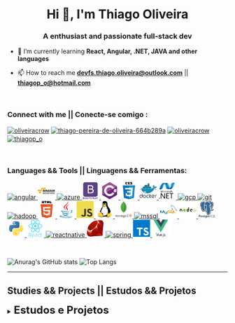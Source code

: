 <h1 align="center">Hi 👋, I'm Thiago Oliveira</h1>
<h3 align="center">A enthusiast and passionate full-stack dev</h3>


- 🌱 I’m currently learning **React, Angular, .NET, JAVA and other languages**

- 📫 How to reach me **devfs.thiago.oliveira@outlook.com** || **thiagop_o@hotmail.com**
</br>
<h3 align="left">Connect with me || Conecte-se comigo :</h3>
<p align="left">
<a href="https://twitter.com/oliveiracrow" target="blank"><img align="center" src="https://raw.githubusercontent.com/rahuldkjain/github-profile-readme-generator/master/src/images/icons/Social/twitter.svg" alt="oliveiracrow" height="30" width="40" /></a>
<a href="https://linkedin.com/in/thiago-pereira-de-oliveira-664b289a" target="blank"><img align="center" src="https://raw.githubusercontent.com/rahuldkjain/github-profile-readme-generator/master/src/images/icons/Social/linked-in-alt.svg" alt="thiago-pereira-de-oliveira-664b289a" height="30" width="40" /></a>
<a href="https://instagram.com/oliveiracrow" target="blank"><img align="center" src="https://raw.githubusercontent.com/rahuldkjain/github-profile-readme-generator/master/src/images/icons/Social/instagram.svg" alt="oliveiracrow" height="30" width="40" /></a>
<a href="https://www.hackerrank.com/thiagop_o" target="blank"><img align="center" src="https://raw.githubusercontent.com/rahuldkjain/github-profile-readme-generator/master/src/images/icons/Social/hackerrank.svg" alt="thiagop_o" height="30" width="40" /></a>
</p>
</br>
<h3 align="left">Languages && Tools || Linguagens && Ferramentas:</h3>
<p align="left"> <a href="https://angular.io" target="_blank"> <img src="https://angular.io/assets/images/logos/angular/angular.svg" alt="angular" width="40" height="40"/> </a> <a href="https://aws.amazon.com" target="_blank"> <img src="https://raw.githubusercontent.com/devicons/devicon/master/icons/amazonwebservices/amazonwebservices-original-wordmark.svg" alt="aws" width="40" height="40"/> </a> <a href="https://azure.microsoft.com/en-in/" target="_blank"> <img src="https://www.vectorlogo.zone/logos/microsoft_azure/microsoft_azure-icon.svg" alt="azure" width="40" height="40"/> </a> <a href="https://getbootstrap.com" target="_blank"> <img src="https://raw.githubusercontent.com/devicons/devicon/master/icons/bootstrap/bootstrap-plain-wordmark.svg" alt="bootstrap" width="40" height="40"/> </a> <a href="https://www.w3schools.com/cs/" target="_blank"> <img src="https://raw.githubusercontent.com/devicons/devicon/master/icons/csharp/csharp-original.svg" alt="csharp" width="40" height="40"/> </a> <a href="https://www.w3schools.com/css/" target="_blank"> <img src="https://raw.githubusercontent.com/devicons/devicon/master/icons/css3/css3-original-wordmark.svg" alt="css3" width="40" height="40"/> </a> <a href="https://www.docker.com/" target="_blank"> <img src="https://raw.githubusercontent.com/devicons/devicon/master/icons/docker/docker-original-wordmark.svg" alt="docker" width="40" height="40"/> </a> <a href="https://dotnet.microsoft.com/" target="_blank"> <img src="https://raw.githubusercontent.com/devicons/devicon/master/icons/dot-net/dot-net-original-wordmark.svg" alt="dotnet" width="40" height="40"/> </a> <a href="https://cloud.google.com" target="_blank"> <img src="https://www.vectorlogo.zone/logos/google_cloud/google_cloud-icon.svg" alt="gcp" width="40" height="40"/> </a> <a href="https://git-scm.com/" target="_blank"> <img src="https://www.vectorlogo.zone/logos/git-scm/git-scm-icon.svg" alt="git" width="40" height="40"/> </a> <a href="https://hadoop.apache.org/" target="_blank"> <img src="https://www.vectorlogo.zone/logos/apache_hadoop/apache_hadoop-icon.svg" alt="hadoop" width="40" height="40"/> </a> <a href="https://www.w3.org/html/" target="_blank"> <img src="https://raw.githubusercontent.com/devicons/devicon/master/icons/html5/html5-original-wordmark.svg" alt="html5" width="40" height="40"/> </a> <a href="https://www.java.com" target="_blank"> <img src="https://raw.githubusercontent.com/devicons/devicon/master/icons/java/java-original.svg" alt="java" width="40" height="40"/> </a> <a href="https://developer.mozilla.org/en-US/docs/Web/JavaScript" target="_blank"> <img src="https://raw.githubusercontent.com/devicons/devicon/master/icons/javascript/javascript-original.svg" alt="javascript" width="40" height="40"/> </a> <a href="https://www.linux.org/" target="_blank"> <img src="https://raw.githubusercontent.com/devicons/devicon/master/icons/linux/linux-original.svg" alt="linux" width="40" height="40"/> </a> <a href="https://www.mongodb.com/" target="_blank"> <img src="https://raw.githubusercontent.com/devicons/devicon/master/icons/mongodb/mongodb-original-wordmark.svg" alt="mongodb" width="40" height="40"/> </a> <a href="https://www.microsoft.com/en-us/sql-server" target="_blank"> <img src="https://www.svgrepo.com/show/303229/microsoft-sql-server-logo.svg" alt="mssql" width="40" height="40"/> </a> <a href="https://www.mysql.com/" target="_blank"> <img src="https://raw.githubusercontent.com/devicons/devicon/master/icons/mysql/mysql-original-wordmark.svg" alt="mysql" width="40" height="40"/> </a> <a href="https://nodejs.org" target="_blank"> <img src="https://raw.githubusercontent.com/devicons/devicon/master/icons/nodejs/nodejs-original-wordmark.svg" alt="nodejs" width="40" height="40"/> </a>  <a href="https://www.postgresql.org" target="_blank"> <img src="https://raw.githubusercontent.com/devicons/devicon/master/icons/postgresql/postgresql-original-wordmark.svg" alt="postgresql" width="40" height="40"/> </a> <a href="https://www.python.org" target="_blank"> <img src="https://raw.githubusercontent.com/devicons/devicon/master/icons/python/python-original.svg" alt="python" width="40" height="40"/> </a> <a href="https://reactjs.org/" target="_blank"> <img src="https://raw.githubusercontent.com/devicons/devicon/master/icons/react/react-original-wordmark.svg" alt="react" width="40" height="40"/> </a> <a href="https://reactnative.dev/" target="_blank"> <img src="https://reactnative.dev/img/header_logo.svg" alt="reactnative" width="40" height="40"/> </a> <a href="https://www.ruby-lang.org/en/" target="_blank"> <img src="https://raw.githubusercontent.com/devicons/devicon/master/icons/ruby/ruby-original.svg" alt="ruby" width="40" height="40"/> </a> <a href="https://spring.io/" target="_blank"> <img src="https://www.vectorlogo.zone/logos/springio/springio-icon.svg" alt="spring" width="40" height="40"/> </a> <a href="https://www.typescriptlang.org/" target="_blank"> <img src="https://raw.githubusercontent.com/devicons/devicon/master/icons/typescript/typescript-original.svg" alt="typescript" width="40" height="40"/> </a> <a href="https://vuejs.org/" target="_blank"> <img src="https://raw.githubusercontent.com/devicons/devicon/master/icons/vuejs/vuejs-original-wordmark.svg" alt="vuejs" width="40" height="40"/> </a> </p>
</br>

![Anurag's GitHub stats](https://github-readme-stats.vercel.app/api?username=thiagop-o&show_icons=true&theme=dracula)
![Top Langs](https://github-readme-stats.vercel.app/api/top-langs/?username=thiagop-o&layout=compact)
- - -
<h2>Studies && Projects || Estudos && Projetos</h2>
<details>
    <summary><Font Size = "5"><strong>Estudos e Projetos</strong></Font></summary>
    <ul>
        <li><strong>JAVA</strong>
            <ul>
            <li><a href="https://github.com/thiagop-o/java_angular_sala_reuniao">Sala de Reunião com Springboot e Angular</a>
            <li><a href="https://github.com/thiagop-o/java_apirest_cities">API Rest para Calculo de Cidades</a>
            <li><a href="https://github.com/thiagop-o/JAVA_API_Rest_gerenciamento_cerveja">API Rest de gerenciamento de estoque de cervejas</a>
            <li><a href="https://github.com/thiagop-o/java_personapi-dio">API Rest De gerenciamento de pessoas</a>
            <li><a href="https://github.com/thiagop-o/ecommerce-javaweb">E-commerce utilizando JSP, Springboot, Framework Olimpo e mais...</a>
            <li><a href="https://github.com/thiagop-o/calculadora-javaswing">Calculadora com JSwing</a>
            <li><a href="https://github.com/thiagop-o/campo-minado-javaswing">Campo Minado com JSwing</a>
            </ul>
        </li>
        <li><strong>C#</strong>
            <ul>
            <li><a href="https://github.com/thiagop-o/dotnet_websocket_takeblip">WebSocket com .Net</a>
            <li><a href="https://github.com/thiagop-o/api_dotnet_com_mongo">API.NET integrada ao MongoDB</a>
            </ul>
        </li>
        <li><strong>HTML</strong>
        </li>
        <li><strong>Javascript</strong></li>
        <li><strong>React</strong></li>
        <li><strong>Ruby</strong></li>
        <li><strong>Python</strong></li>
    </ul>
</details>
